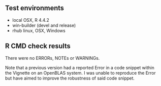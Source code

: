 ## Test environments
* local OSX, R 4.4.2
* win-builder (devel and release)
* rhub linux, OSX, Windows

## R CMD check results
There were no ERRORs, NOTEs or WARNINGs.

Note that a previous version had a reported Error in a code snippet within the Vignette on an OpenBLAS system. I was unable to reproduce the Error but have aimed to improve the robustness of said code snippet.
